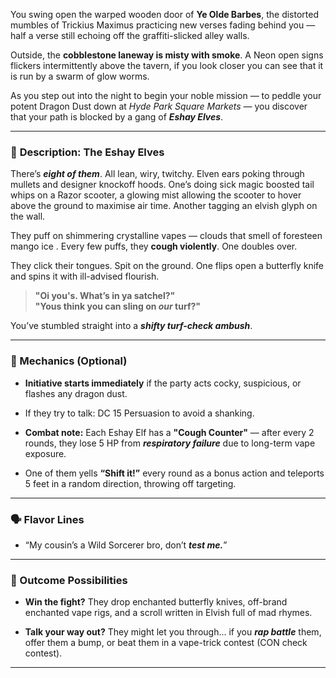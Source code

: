 
You swing open the warped wooden door of **Ye Olde Barbes**, the distorted mumbles of Trickius Maximus practicing new verses fading behind you — half a verse still echoing off the graffiti-slicked alley walls.

Outside, the **cobblestone laneway is misty with smoke**. A Neon open signs flickers intermittently above the tavern, if you look closer you can see that it is run by a swarm of glow worms. 

As you step out into the night to begin your noble mission — to peddle your potent Dragon Dust down at _Hyde Park Square Markets_ — you discover that your path is blocked by a gang of _**Eshay Elves**_.

---

### 👟 **Description: The Eshay Elves**

There’s _**eight of them**_. All lean, wiry, twitchy. Elven ears poking through mullets and designer knockoff hoods. One’s doing sick magic boosted tail whips on a Razor scooter, a glowing mist allowing the scooter to hover above the ground to maximise air time. Another tagging an elvish glyph on the wall.

They puff on shimmering crystalline vapes — clouds that smell of foresteen mango ice . Every few puffs, they **cough violently**. One doubles over.

They click their tongues. Spit on the ground. One flips open a butterfly knife and spins it with ill-advised flourish.

> **"Oi you's. What’s in ya satchel?"**  
> **"Yous think you can sling on _our_ turf?"**  

You’ve stumbled straight into a _**shifty turf-check ambush**_.

---

### 🧪 Mechanics (Optional)

- **Initiative starts immediately** if the party acts cocky, suspicious, or flashes any dragon dust.
    
- If they try to talk: DC 15 Persuasion to avoid a shanking.
    
- **Combat note:** Each Eshay Elf has a **"Cough Counter"** — after every 2 rounds, they lose 5 HP from _**respiratory failure**_ due to long-term vape exposure.
    
- One of them yells **“Shift it!”** every round as a bonus action and teleports 5 feet in a random direction, throwing off targeting.
    

---

### 🗣 Flavor Lines

    
- “My cousin’s a Wild Sorcerer bro, don’t _**test me.**_”

    

---

### 🎁 Outcome Possibilities

- **Win the fight?** They drop enchanted butterfly knives, off-brand enchanted vape rigs, and a scroll written in Elvish full of mad rhymes.
    
- **Talk your way out?** They might let you through... if you _**rap battle**_ them, offer them a bump, or beat them in a vape-trick contest (CON check contest).
    

---
